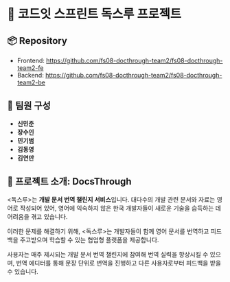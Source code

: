 # 📄 코드잇 스프린트 독스루 프로젝트

## 📦 Repository

- Frontend: https://github.com/fs08-docthrough-team2/fs08-docthrough-team2-fe
- Backend: https://github.com/fs08-docthrough-team2/fs08-docthrough-team2-be

## 👥 팀원 구성

- **신민준**
- **장수인**
- **민기범**
- **김동영**
- **김연만**

## 🧾 프로젝트 소개: DocsThrough

<독스루>는 **개발 문서 번역 챌린지 서비스**입니다.
대다수의 개발 관련 문서와 자료는 영어로 작성되어 있어, 영어에 익숙하지 않은 한국 개발자들이 새로운 기술을 습득하는 데 어려움을 겪고 있습니다.

이러한 문제를 해결하기 위해, <독스루>는 개발자들이 함께 영어 문서를 번역하고 피드백을 주고받으며 학습할 수 있는 협업형 플랫폼을 제공합니다.

사용자는 매주 제시되는 개발 문서 번역 챌린지에 참여해 번역 실력을 향상시킬 수 있으며, 번역 에디터를 통해 문장 단위로 번역을 진행하고 다른 사용자로부터 피드백을 받을 수 있습니다.
